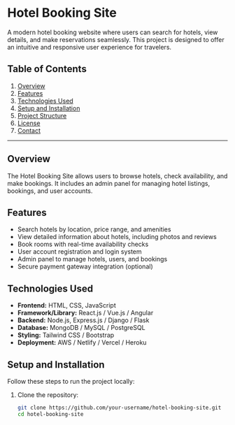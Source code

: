 # Hotel Booking Site

A modern hotel booking website where users can search for hotels, view details, and make reservations seamlessly. This project is designed to offer an intuitive and responsive user experience for travelers.

## Table of Contents

1. [Overview](#overview)
2. [Features](#features)
3. [Technologies Used](#technologies-used)
4. [Setup and Installation](#setup-and-installation)
5. [Project Structure](#project-structure)
6. [License](#license)
7. [Contact](#contact)

---

## Overview

The Hotel Booking Site allows users to browse hotels, check availability, and make bookings. It includes an admin panel for managing hotel listings, bookings, and user accounts.

## Features

- Search hotels by location, price range, and amenities  
- View detailed information about hotels, including photos and reviews  
- Book rooms with real-time availability checks  
- User account registration and login system  
- Admin panel to manage hotels, users, and bookings  
- Secure payment gateway integration (optional)  

## Technologies Used

- **Frontend:** HTML, CSS, JavaScript  
- **Framework/Library:** React.js / Vue.js / Angular  
- **Backend:** Node.js, Express.js / Django / Flask  
- **Database:** MongoDB / MySQL / PostgreSQL  
- **Styling:** Tailwind CSS / Bootstrap  
- **Deployment:** AWS / Netlify / Vercel / Heroku  

## Setup and Installation

Follow these steps to run the project locally:

1. Clone the repository:
   ```bash
   git clone https://github.com/your-username/hotel-booking-site.git
   cd hotel-booking-site
